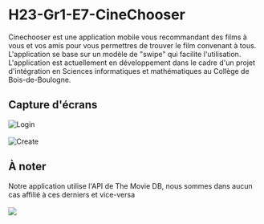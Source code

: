 # H23-Gr1-E7-CineChooser

Cinechooser est une application mobile vous recommandant des films à vous et vos amis pour vous permettres de trouver le film convenant à tous. L'application se base sur un modèle de "swipe" qui facilite l'utilisation. L'application est actuellement en développement dans le cadre d'un projet d'intégration en Sciences informatiques et mathématiques au Collège de Bois-de-Boulogne.

## Capture d'écrans

![Login](https://user-images.githubusercontent.com/62453047/235269801-b43ae15a-2e81-466e-b5d6-9207cefc3398.png)<br />
<br />
![Create](https://user-images.githubusercontent.com/62453047/235269820-f6c47e78-3153-4926-98c1-98a3af3a0016.png)


## À noter
Notre application utilise l'API de The Movie DB, nous sommes dans aucun cas affilié à ces derniers et vice-versa <br />
<br />
<img src="https://www.themoviedb.org/assets/2/v4/logos/v2/blue_long_2-9665a76b1ae401a510ec1e0ca40ddcb3b0cfe45f1d51b77a308fea0845885648.svg">
